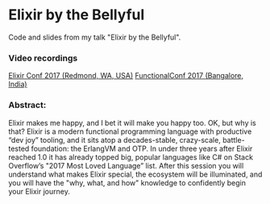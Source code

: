 # Elixir by the Bellyful

Code and slides from my talk "Elixir by the Bellyful". 

### Video recordings

[Elixir Conf 2017 (Redmond, WA, USA)](https://www.youtube.com/watch?v=iswld-Rpi_g)
[FunctionalConf 2017 (Bangalore, India)](https://www.youtube.com/watch?v=2vocLGYFj8Q)

### Abstract:
Elixir makes me happy, and I bet it will make you happy too. OK, but why is that? Elixir is a modern functional programming language with productive “dev joy” tooling, and it sits atop a decades-stable, crazy-scale, battle-tested foundation: the ErlangVM and OTP. In under three years after Elixir reached 1.0 it has already topped big, popular languages like C# on Stack Overflow’s "2017 Most Loved Language” list. After this session you will understand what makes Elixir special, the ecosystem will be illuminated, and you will have the "why, what, and how" knowledge to confidently begin your Elixir journey.


